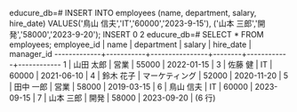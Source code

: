 educure_db=# INSERT INTO employees
 (name, department, salary, hire_date)
VALUES('鳥山 信夫','IT','60000','2023-9-15'),
('山本 三郎','開発','58000','2023-9-20');
INSERT 0 2
educure_db=# SELECT * FROM employees;
 employee_id |   name    |   department   | salary | hire_date  | manager_id
-------------+-----------+----------------+--------+------------+------------
           1 | 山田 太郎 | 営業           |  55000 | 2022-01-15 |
           3 | 佐藤 健   | IT             |  60000 | 2021-06-10 |
           4 | 鈴木 花子 | マーケティング |  52000 | 2020-11-20 |
           5 | 田中 一郎 | 営業           |  58000 | 2019-03-15 |
           6 | 鳥山 信夫 | IT             |  60000 | 2023-09-15 |
           7 | 山本 三郎 | 開発           |  58000 | 2023-09-20 |
(6 行)